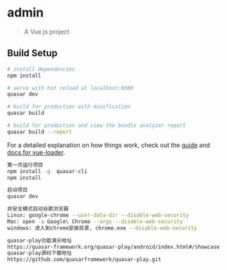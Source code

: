 # admin

> A Vue.js project

## Build Setup

``` bash
# install dependencies
npm install

# serve with hot reload at localhost:8080
quasar dev

# build for production with minification
quasar build

# build for production and view the bundle analyzer report
quasar build --report
```

For a detailed explanation on how things work, check out the [guide](https://quasar-framework.org/guide/app-installation.html) and [docs for vue-loader](http://vuejs.github.io/vue-loader).


``` bash
第一次运行项目
npm install -g  quasar-cli
npm install

启动项目
quasar dev

非安全模式启动谷歌浏览器
Linux: google-chrome --user-data-dir --disable-web-security
Mac: open -a Google\ Chrome --args --disable-web-security
windows: 进入到chrome安装目录, chrome.exe --disable-web-security
``` 
``` bash
quasar-play功能演示地址
https://quasar-framework.org/quasar-play/android/index.html#/showcase
quasar-play源码下载地址
https://github.com/quasarframework/quasar-play.git

